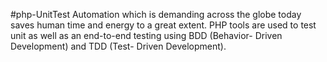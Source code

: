 #php-UnitTest 
Automation which is demanding across the globe today saves human time and energy to a great extent. PHP tools are used to test unit as well as an end-to-end testing using BDD (Behavior- Driven Development) and TDD (Test- Driven Development).
